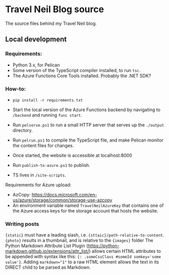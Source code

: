 # Travel Neil Blog source

The source files behind my Travel Neil blog.

## Local development

### Requirements:
 * Python 3.x, for Pelican
 * Some version of the TypeScript compiler installed, to run `tsc`.
 * The Azure Functions Core Tools installed. Probably the .NET SDK?

### How-to:
 * `pip install -r requirements.txt`
 * Start the local version of the Azure Functions backend by navigating to `/backend` and running `func start`.
 * Run `pelserve.ps1` to run a small HTTP server that serves up the `./output` directory.
 * Run `pelrun.ps1` to compile the TypeScript file, and make Pelican monitor the content files for changes.
 * Once started, the website is accessible at localhost:8000

 * Run `publish-to-azure.ps1` to publish.
 * TS lives in `/site-scripts`. 

Requirements for Azure upload: 
 * AzCopy: https://docs.microsoft.com/en-us/azure/storage/common/storage-use-azcopy
 * An environment variable named `TravelNeilAzureKey` that contains one of the Azure access keys for the storage account that hosts the website.

 ### Writing posts
 `{static}` must have a leading slash, i.e. `{sttaic}/path-relative-to-content`.
 `{photo}` results in a thumbnail, and is relative to the `{images}` folder
 The Python Markdown Attribute List Plugin (https://python-markdown.github.io/extensions/attr_list/) allows certain HTML attributes to be appended with syntax like this:
 `{: .someCssClass #someId somkey='some value'}`.
 Adding `markdown="1"` to a raw HTML element allows the text in its DIRECT child to be parsed as Markdown.